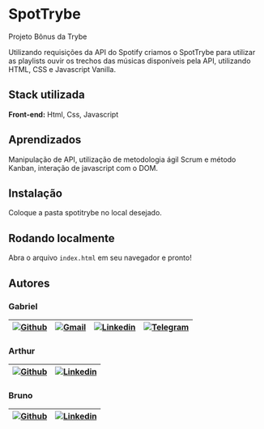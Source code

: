 # SpotTrybe
Projeto Bônus da Trybe

Utilizando requisições da API do Spotify criamos o SpotTrybe para utilizar as playlists ouvir os trechos das músicas disponíveis pela API, utilizando HTML, CSS e Javascript Vanilla.
## Stack utilizada

**Front-end:** Html, Css, Javascript

## Aprendizados

Manipulação de API, utilização de metodologia ágil Scrum e método Kanban, interação de javascript com o DOM.
## Instalação

Coloque a pasta spotitrybe no local desejado.
## Rodando localmente

Abra o arquivo `index.html` em seu navegador e pronto!

## Autores
### Gabriel

| [![Github](https://img.shields.io/badge/GitHub-100000?style=for-the-badge&logo=github&logoColor=white)](https://github.com/bicabenedicto) | [![Gmail](https://img.shields.io/badge/Gmail-D14836?style=for-the-badge&logo=gmail&logoColor=white)](mailto:gabrielpbenedicto@gmail.com) | [![Linkedin](https://img.shields.io/badge/LinkedIn-0077B5?style=for-the-badge&logo=linkedin&logoColor=white)](https://www.linkedin.com/in/gabrielbenedicto/) | [![Telegram](https://img.shields.io/badge/Telegram-2CA5E0?style=for-the-badge&logo=telegram&logoColor=white)](https://t.me/gabrielbenedicto) |
| ------|-------|-----|------|

### Arthur

| [![Github](https://img.shields.io/badge/GitHub-100000?style=for-the-badge&logo=github&logoColor=white)](https://github.com/arturholiv) |  [![Linkedin](https://img.shields.io/badge/LinkedIn-0077B5?style=for-the-badge&logo=linkedin&logoColor=white)](https://www.linkedin.com/in/arturholiv/) |
| ------ | ------- |


### Bruno

| [![Github](https://img.shields.io/badge/GitHub-100000?style=for-the-badge&logo=github&logoColor=white)](https://github.com/BrunoCBart) |  [![Linkedin](https://img.shields.io/badge/LinkedIn-0077B5?style=for-the-badge&logo=linkedin&logoColor=white)](https://www.linkedin.com/in/brunobartolomeu/) |
| ------ | ------- |

